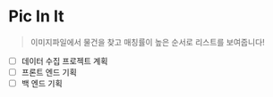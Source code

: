 # Pic In It

> 이미지파일에서 물건을 찾고 매칭률이 높은 순서로 리스트를 보여줍니다!


- [ ] 데이터 수집 프로젝트 계획
- [ ] 프론트 엔드 기획
- [ ] 백 엔드 기획
